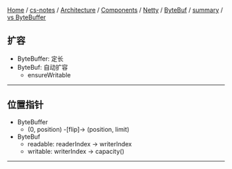 [Home](https://mengxianbin.github.io) /
[cs-notes](https://mengxianbin.github.io/cs-notes/site) /
[Architecture](https://mengxianbin.github.io/cs-notes/site/Architecture) /
[Components](https://mengxianbin.github.io/cs-notes/site/Architecture/Components) /
[Netty](https://mengxianbin.github.io/cs-notes/site/Architecture/Components/Netty) /
[ByteBuf](https://mengxianbin.github.io/cs-notes/site/Architecture/Components/Netty/ByteBuf) /
[summary](https://mengxianbin.github.io/cs-notes/site/Architecture/Components/Netty/ByteBuf/summary) /
[vs ByteBuffer](https://mengxianbin.github.io/cs-notes/site/Architecture/Components/Netty/ByteBuf/summary/vs%20ByteBuffer)

## 扩容

* ByteBuffer: 定长
* ByteBuf: 自动扩容
    * ensureWritable

---

## 位置指针

* ByteBuffer
    * (0, position) -[flip]-> (position, limit)
* ByteBuf
    * readable: readerIndex -> writerIndex
    * writable: writerIndex -> capacity()

---
